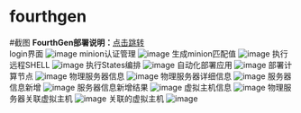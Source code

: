 # fourthgen
#截图
**FourthGen部署说明：**[点击跳转](http://blog.csdn.net/hnhuangyiyang/article/details/52775097)
<br>
login界面
![image](https://github.com/hyxc/fourthgen/raw/master/screenshots/login.jpg)
minion认证管理
![image](https://github.com/hyxc/fourthgen/raw/master/screenshots/minion_auth_man.jpg)
生成minion匹配值
![image](https://github.com/hyxc/fourthgen/raw/master/screenshots/out_minion_arg.jpg)
执行远程SHELL
![image](https://github.com/hyxc/fourthgen/raw/master/screenshots/remote_execute_shell.jpg)
执行States编排
![image](https://github.com/hyxc/fourthgen/raw/master/screenshots/remote_execute_state.jpg)
自动化部署应用
![image](https://github.com/hyxc/fourthgen/raw/master/screenshots/autodeploy_app.jpg)
部署计算节点
![image](https://github.com/hyxc/fourthgen/raw/master/screenshots/autodeploy_compute.jpg)
物理服务器信息
![image](https://github.com/hyxc/fourthgen/raw/master/screenshots/physical_server_info.jpg)
物理服务器详细信息
![image](https://github.com/hyxc/fourthgen/raw/master/screenshots/physical_server_details_info.jpg)
服务器信息新增
![image](https://github.com/hyxc/fourthgen/raw/master/screenshots/server_info_add.jpg)
服务器信息新增结果
![image](https://github.com/hyxc/fourthgen/raw/master/screenshots/physical_server_add_result.jpg)
虚拟主机信息
![image](https://github.com/hyxc/fourthgen/raw/master/screenshots/virtual_host_info.jpg)
物理服务器关联虚拟主机
![image](https://github.com/hyxc/fourthgen/raw/master/screenshots/Associated_virtual_host_con.jpg)
关联的虚拟主机
![image](https://github.com/hyxc/fourthgen/raw/master/screenshots/Associated_virtual_host.jpg)

